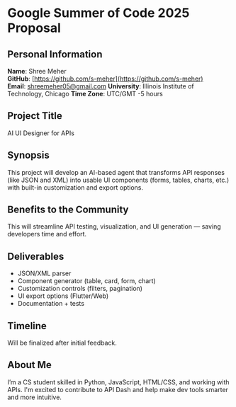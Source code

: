 # Google Summer of Code 2025 Proposal

## Personal Information
**Name**: Shree Meher  
**GitHub**: [https://github.com/s-meher](https://github.com/s-meher)  
**Email**: shreemeher05@gmail.com 
**University**: Illinois Institute of Technology, Chicago 
**Time Zone**: UTC/GMT -5 hours

## Project Title
AI UI Designer for APIs

## Synopsis
This project will develop an AI-based agent that transforms API responses (like JSON and XML) into usable UI components (forms, tables, charts, etc.) with built-in customization and export options.

## Benefits to the Community
This will streamline API testing, visualization, and UI generation — saving developers time and effort.

## Deliverables
- JSON/XML parser
- Component generator (table, card, form, chart)
- Customization controls (filters, pagination)
- UI export options (Flutter/Web)
- Documentation + tests

## Timeline
Will be finalized after initial feedback.

## About Me
I’m a CS student skilled in Python, JavaScript, HTML/CSS, and working with APIs. I'm excited to contribute to API Dash and help make dev tools smarter and more intuitive.
